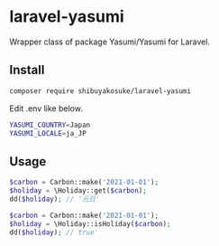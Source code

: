 # laravel-yasumi

Wrapper class of package Yasumi/Yasumi for Laravel.

## Install

```bash
composer require shibuyakosuke/laravel-yasumi
```

Edit .env like below.

```bash
YASUMI_COUNTRY=Japan
YASUMI_LOCALE=ja_JP
```

## Usage

```php
$carbon = Carbon::make('2021-01-01');
$holiday = \Holiday::get($carbon);
dd($holiday); // '元日'
```

```php
$carbon = Carbon::make('2021-01-01');
$holiday = \Holiday::isHoliday($carbon);
dd($holiday); // true'
```